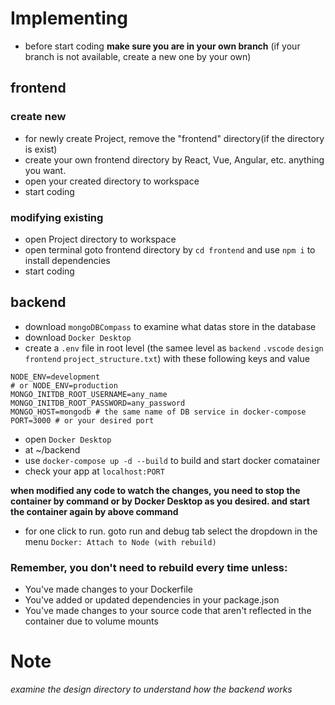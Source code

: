 # Implementing
- before start coding **make sure you are in your own branch** (if your branch is not available, create a new one by your own)
## frontend
### create new
- for newly create Project, remove the "frontend" directory(if the directory is exist) 
- create your own frontend directory by React, Vue, Angular, etc. anything you 
want.
- open your created directory to workspace 
- start coding
### modifying existing
- open Project directory to workspace
- open terminal goto frontend directory by ```cd frontend```  and use ```npm i``` to install dependencies
- start coding
## backend
- download `mongoDBCompass` to examine what datas store in the database
- download `Docker Desktop`
- create a `.env` file in root level (the samee level as `backend` `.vscode` `design` `frontend` `project_structure.txt`) with these following keys and value
```
NODE_ENV=development 
# or NODE_ENV=production
MONGO_INITDB_ROOT_USERNAME=any_name
MONGO_INITDB_ROOT_PASSWORD=any_password
MONGO_HOST=mongodb # the same name of DB service in docker-compose
PORT=3000 # or your desired port
```
- open `Docker Desktop`
- at ~/backend
- use `docker-compose up -d --build` to build and start docker comatainer
- check your app at `localhost:PORT`

**when modified any code to watch the changes, you need to stop the container by command or by Docker Desktop as you desired. and start the container again by above command**

- for one click to run. goto run and debug tab select the dropdown in the menu `Docker: Attach to Node (with rebuild)` 
### Remember, you don't need to rebuild every time unless:
 - You've made changes to your Dockerfile
 - You've added or updated dependencies in your package.json
 - You've made changes to your source code that aren't reflected in the container due to volume mounts
# Note
_examine the design directory to understand how the backend works_